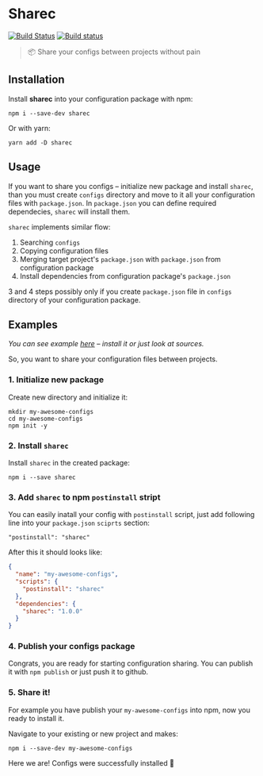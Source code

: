 # Sharec

[![Build Status](https://travis-ci.org/lamartire/sharec.svg?branch=master)](https://travis-ci.org/lamartire/sharec) [![Build status](https://ci.appveyor.com/api/projects/status/mjtiauhp4xmvr9w7/branch/master?svg=true)](https://ci.appveyor.com/project/lamartire/sharec/branch/master)

> 📦 Share your configs between projects without pain

## Installation

Install **sharec** into your configuration package with npm:

```
npm i --save-dev sharec
```

Or with yarn:

```
yarn add -D sharec
```

## Usage

If you want to share you configs – initialize new package and install `sharec`,
than you must create `configs` directory and move to it all your configuration
files with `package.json`. In `package.json` you can define required dependecies,
`sharec` will install them.

`sharec` implements similar flow:

1. Searching `configs`
2. Copying configuration files
3. Merging target project's `package.json` with `package.json` from configuration package
4. Install dependencies from configuration package's `package.json`

3 and 4 steps possibly only if you create `package.json` file in `configs` directory
of your configuration package.

## Examples

_You can see example [here](https://www.npmjs.com/package/sharec-demo-config) – install it or just look at sources._

So, you want to share your configuration files between projects.

### 1. Initialize new package

Create new directory and initialize it:

```
mkdir my-awesome-configs
cd my-awesome-configs
npm init -y
```

### 2. Install `sharec`

Install `sharec` in the created package:

```
npm i --save sharec
```

### 3. Add `sharec` to npm `postinstall` stript

You can easily inatall your config with `postinstall` script, just add following
line into your `package.json` `sciprts` section:

```
"postinstall": "sharec"
```

After this it should looks like:

```json
{
  "name": "my-awesome-configs",
  "scripts": {
    "postinstall": "sharec"
  },
  "dependencies": {
    "sharec": "1.0.0"
  }
}
```

### 4. Publish your configs package

Congrats, you are ready for starting configuration sharing. You can publish it
with `npm publish` or just push it to github.

### 5. Share it!

For example you have publish your `my-awesome-configs` into npm, now you ready
to install it.

Navigate to your existing or new project and makes:

```
npm i --save-dev my-awesome-configs
```

Here we are! Configs were successfully installed 🙌
